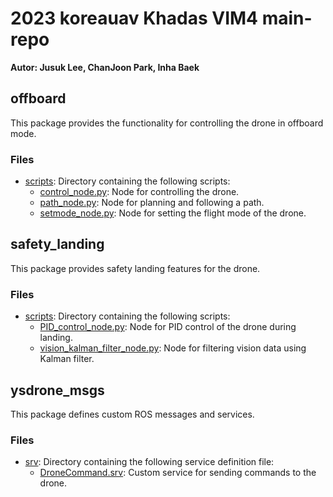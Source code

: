 # 2023 koreauav Khadas VIM4 main-repo
**Autor: Jusuk Lee, ChanJoon Park, Inha Baek**

## offboard

This package provides the functionality for controlling the drone in offboard mode.

### Files

- [scripts](offboard/scripts): Directory containing the following scripts:
  - [control_node.py](offboard/scripts/control_node.py): Node for controlling the drone.
  - [path_node.py](offboard/scripts/path_node.py): Node for planning and following a path.
  - [setmode_node.py](offboard/scripts/setmode_node.py): Node for setting the flight mode of the drone.

## safety_landing

This package provides safety landing features for the drone.

### Files

- [scripts](safety_landing/scripts): Directory containing the following scripts:
  - [PID_control_node.py](safety_landing/scripts/PID_control_node.py): Node for PID control of the drone during landing.
  - [vision_kalman_filter_node.py](safety_landing/scripts/vision_kalman_filter_node.py): Node for filtering vision data using Kalman filter.

## ysdrone_msgs

This package defines custom ROS messages and services.

### Files

- [srv](ysdrone_msgs/srv): Directory containing the following service definition file:
  - [DroneCommand.srv](ysdrone_msgs/srv/DroneCommand.srv): Custom service for sending commands to the drone.
